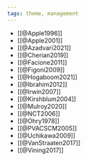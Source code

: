 ```yaml
---
tags: theme, management
---
```


- [[@Apple1996]]
- [[@Apple2001]]
- [[@Azadvari2021]]
- [[@Cherian2019]]
- [[@Facione2011]]
- [[@Figoni2009]]
- [[@Hogaboom2021]]
- [[@Ibrahim2012]]
- [[@Irwin2007]]
- [[@Kirshblum2004]]
- [[@Mulroy2020]]
- [[@NCT2006]]
- [[@Ohry1978]]
- [[@PVACSCM2005]]
- [[@Uchikawa2009]]
- [[@VanStraaten2017]]
- [[@Vining2017]]